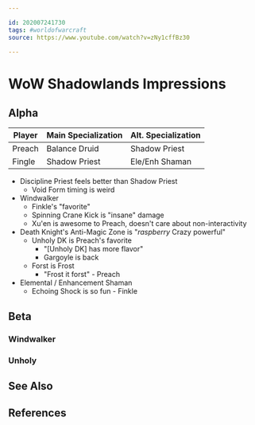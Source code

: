 ```yaml
---

id: 202007241730
tags: #worldofwarcraft
source: https://www.youtube.com/watch?v=zNy1cffBz30

---
```


# WoW Shadowlands Impressions

## Alpha
| Player | Main Specialization | Alt. Specialization |
| ------ | ------------------- | ------------------- |
| Preach | Balance Druid       | Shadow Priest       |
| Fingle | Shadow Priest       | Ele/Enh Shaman      |

- Discipline Priest feels better than Shadow Priest
	- Void Form timing is weird
- Windwalker
	- Finkle's "favorite"
	- Spinning Crane Kick is "insane" damage
	- Xu'en is awesome to Preach, doesn't care about non-interactivity
- Death Knight's Anti-Magic Zone is "*raspberry* Crazy powerful"
	- Unholy DK is Preach's favorite
		- "[Unholy DK] has more flavor"
		- Gargoyle is back
	- Forst is Frost
		- "Frost it forst" - Preach
- Elemental / Enhancement Shaman
	- Echoing Shock is so fun - Finkle

## Beta
### Windwalker

### Unholy

## See Also

## References

